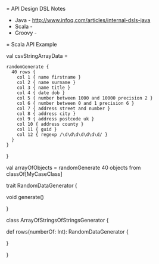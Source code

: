 
= API Design DSL Notes

* Java - http://www.infoq.com/articles/internal-dsls-java
* Scala -
* Groovy -


= Scala API Example

val csvStringArrayData = 
  
    randomGenerate {
      40 rows {
        col 1 { name firstname }
        col 2 { name surname }
        col 3 { name title }
        col 4 { date dob }
        col 5 { number between 1000 and 10000 precision 2 }
        col 6 { number between 0 and 1 precision 6 }
        col 7 { address street and number }
        col 8 { address city }
        col 9 { address postcode uk }
        col 10 { address county }
        col 11 { guid }
        col 12 { regexp /\d\d\d\d\d\d\d/ }
      }
    }
}


val arrayOfObjects = randomGenerate 40 objects from classOf[MyCaseClass]
  

trait RandomDataGenerator { 

void generate()

}

class ArrayOfStringsOfStringsGenerator {
  
  def rows(numberOf: Int): RandomDataGenerator {

  }

}